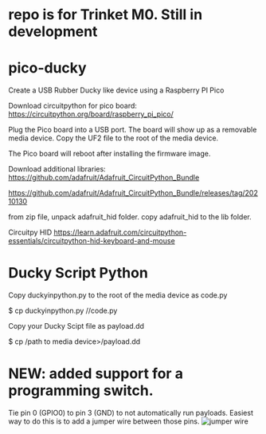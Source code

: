# repo is for Trinket M0. Still in development

# pico-ducky
Create a USB Rubber Ducky like device using a Raspberry PI Pico

Download circuitpython for pico board:
https://circuitpython.org/board/raspberry_pi_pico/

Plug the Pico board into a USB port.
The board will show up as a removable media device.
Copy the UF2 file to the root of the media device.

The Pico board will reboot after installing the firmware image.

Download additional libraries:
https://github.com/adafruit/Adafruit_CircuitPython_Bundle

https://github.com/adafruit/Adafruit_CircuitPython_Bundle/releases/tag/20210130

from zip file, unpack adafruit_hid folder.
copy adafruit_hid to the lib folder.

Circuitpy HID
https://learn.adafruit.com/circuitpython-essentials/circuitpython-hid-keyboard-and-mouse


# Ducky Script Python
Copy duckyinpython.py to the root of the media device as code.py

$ cp duckyinpython.py /<path to media device>/code.py

Copy your Ducky Scipt file as payload.dd

$ cp <duckyscriptfile> /path to media device>/payload.dd

# NEW: added support for a programming switch.  
Tie pin 0 (GPIO0) to pin 3 (GND) to not automatically run payloads.
Easiest way to do this is to add a jumper wire between those pins.
![jumper wire](pics/jumper.png)
